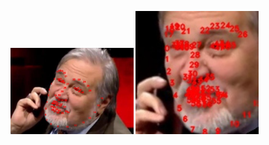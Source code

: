 <img src="before image warping73.jpg" width="39%" /> <img src="after image warping76.jpg" width="39%" /><br>